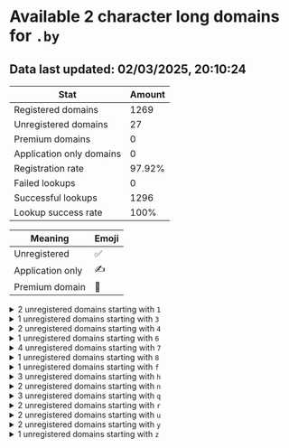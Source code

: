 # Available 2 character long domains for `.by`

## Data last updated: 02/03/2025, 20:10:24

|Stat|Amount|
|--|--|
|Registered domains|1269|
|Unregistered domains|27|
|Premium domains|0|
|Application only domains|0|
|Registration rate|97.92%|
|Failed lookups|0|
|Successful lookups|1296|
|Lookup success rate|100%|


|Meaning|Emoji|
|--|--|
|Unregistered|:white_check_mark:|
|Application only|:writing_hand:|
|Premium domain|:gem:|

<details>
<summary>2 unregistered domains starting with <bold><code>1</code></bold></summary>

|Type|Domain|
|--|--|
|:white_check_mark:|`1d.by`|
|:white_check_mark:|`1v.by`|
</details>
<details>
<summary>1 unregistered domains starting with <bold><code>3</code></bold></summary>

|Type|Domain|
|--|--|
|:white_check_mark:|`3f.by`|
</details>
<details>
<summary>2 unregistered domains starting with <bold><code>4</code></bold></summary>

|Type|Domain|
|--|--|
|:white_check_mark:|`4b.by`|
|:white_check_mark:|`4f.by`|
</details>
<details>
<summary>1 unregistered domains starting with <bold><code>6</code></bold></summary>

|Type|Domain|
|--|--|
|:white_check_mark:|`6m.by`|
</details>
<details>
<summary>4 unregistered domains starting with <bold><code>7</code></bold></summary>

|Type|Domain|
|--|--|
|:white_check_mark:|`7b.by`|
|:white_check_mark:|`7c.by`|
|:white_check_mark:|`7v.by`|
|:white_check_mark:|`7x.by`|
</details>
<details>
<summary>1 unregistered domains starting with <bold><code>8</code></bold></summary>

|Type|Domain|
|--|--|
|:white_check_mark:|`8v.by`|
</details>
<details>
<summary>1 unregistered domains starting with <bold><code>f</code></bold></summary>

|Type|Domain|
|--|--|
|:white_check_mark:|`f2.by`|
</details>
<details>
<summary>3 unregistered domains starting with <bold><code>h</code></bold></summary>

|Type|Domain|
|--|--|
|:white_check_mark:|`h4.by`|
|:white_check_mark:|`h8.by`|
|:white_check_mark:|`h9.by`|
</details>
<details>
<summary>2 unregistered domains starting with <bold><code>n</code></bold></summary>

|Type|Domain|
|--|--|
|:white_check_mark:|`n1.by`|
|:white_check_mark:|`n9.by`|
</details>
<details>
<summary>3 unregistered domains starting with <bold><code>q</code></bold></summary>

|Type|Domain|
|--|--|
|:white_check_mark:|`q0.by`|
|:white_check_mark:|`q7.by`|
|:white_check_mark:|`q8.by`|
</details>
<details>
<summary>2 unregistered domains starting with <bold><code>r</code></bold></summary>

|Type|Domain|
|--|--|
|:white_check_mark:|`r6.by`|
|:white_check_mark:|`rh.by`|
</details>
<details>
<summary>2 unregistered domains starting with <bold><code>u</code></bold></summary>

|Type|Domain|
|--|--|
|:white_check_mark:|`u5.by`|
|:white_check_mark:|`u8.by`|
</details>
<details>
<summary>2 unregistered domains starting with <bold><code>y</code></bold></summary>

|Type|Domain|
|--|--|
|:white_check_mark:|`y1.by`|
|:white_check_mark:|`ya.by`|
</details>
<details>
<summary>1 unregistered domains starting with <bold><code>z</code></bold></summary>

|Type|Domain|
|--|--|
|:white_check_mark:|`z0.by`|
</details>